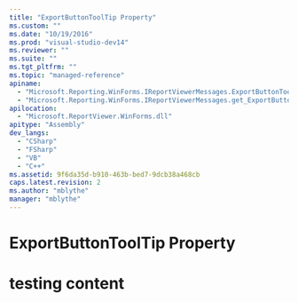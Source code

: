 ```yaml
---
title: "ExportButtonToolTip Property"
ms.custom: ""
ms.date: "10/19/2016"
ms.prod: "visual-studio-dev14"
ms.reviewer: ""
ms.suite: ""
ms.tgt_pltfrm: ""
ms.topic: "managed-reference"
apiname: 
  - "Microsoft.Reporting.WinForms.IReportViewerMessages.ExportButtonToolTip"
  - "Microsoft.Reporting.WinForms.IReportViewerMessages.get_ExportButtonToolTip"
apilocation: 
  - "Microsoft.ReportViewer.WinForms.dll"
apitype: "Assembly"
dev_langs: 
  - "CSharp"
  - "FSharp"
  - "VB"
  - "C++"
ms.assetid: 9f6da35d-b910-463b-bed7-9dcb38a468cb
caps.latest.revision: 2
ms.author: "mblythe"
manager: "mblythe"
---
```

# ExportButtonToolTip Property
# testing content